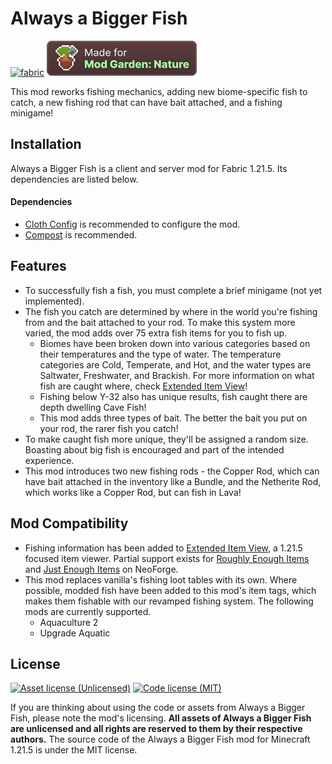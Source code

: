 # Always a Bigger Fish

<a href='https://fabricmc.net'><img alt="fabric" height="56" src="https://cdn.jsdelivr.net/npm/@intergrav/devins-badges@3/assets/cozy/supported/fabric_vector.svg"></a>
<img alt="Read more on the Modded Minecraft Wiki" height="56" src="https://raw.githubusercontent.com/cassiancc/Cassians-Badges/refs/heads/main/cozy/Nature.svg">

This mod reworks fishing mechanics, adding new biome-specific fish to catch, a new fishing rod that can have bait attached, and a fishing minigame!

## Installation

Always a Bigger Fish is a client and server mod for Fabric 1.21.5. Its dependencies are listed below.

#### Dependencies
- [Cloth Config](https://modrinth.com/mod/cloth-config) is recommended to configure the mod.
- [Compost](https://modrinth.com/mod/compost) is recommended.

## Features

- To successfully fish a fish, you must complete a brief minigame (not yet implemented).
- The fish you catch are determined by where in the world you're fishing from and the bait attached to your rod. To make this system more varied, the mod adds over 75 extra fish items for you to fish up.
  - Biomes have been broken down into various categories based on their temperatures and the type of water. The temperature categories are Cold, Temperate, and Hot, and the water types are Saltwater, Freshwater, and Brackish. For more information on what fish are caught where, check [Extended Item View](https://modrinth.com/mod/eiv)!
  - Fishing below Y-32 also has unique results, fish caught there are depth dwelling Cave Fish! 
  - This mod adds three types of bait. The better the bait you put on your rod, the rarer fish you catch!
- To make caught fish more unique, they'll be assigned a random size. Boasting about big fish is encouraged and part of the intended experience.
- This mod introduces two new fishing rods - the Copper Rod, which can have bait attached in the inventory like a Bundle, and the Netherite Rod, which works like a Copper Rod, but can fish in Lava!

## Mod Compatibility

- Fishing information has been added to [Extended Item View](https://modrinth.com/mod/eiv), a 1.21.5 focused item viewer. Partial support exists for [Roughly Enough Items](https://modrinth.com/mod/rei) and [Just Enough Items](https://modrinth.com/mod/jei) on NeoForge.
- This mod replaces vanilla's fishing loot tables with its own. Where possible, modded fish have been added to this mod's item tags, which makes them fishable with our revamped fishing system. The following mods are currently supported.
  - Aquaculture 2
  - Upgrade Aquatic

## License
[![Asset license (Unlicensed)](https://img.shields.io/badge/assets%20license-All%20Rights%20Reserved-red.svg?style=flat-square)](https://en.wikipedia.org/wiki/All_rights_reserved)
[![Code license (MIT)](https://img.shields.io/badge/code%20license-MIT-green.svg?style=flat-square)](https://github.com/cassiancc/Always-a-Bigger-Fish/blob/main/LICENSE.txt)


If you are thinking about using the code or assets from Always a Bigger Fish, please note the mod's licensing. **All assets of Always a Bigger Fish are unlicensed and all rights are reserved to them by their respective authors.** The source code of the Always a Bigger Fish mod for Minecraft 1.21.5 is under the MIT license.
